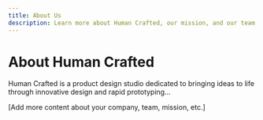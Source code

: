 ```yaml
---
title: About Us
description: Learn more about Human Crafted, our mission, and our team.
---
```


# About Human Crafted

Human Crafted is a product design studio dedicated to bringing ideas to life through innovative design and rapid prototyping...

[Add more content about your company, team, mission, etc.]

